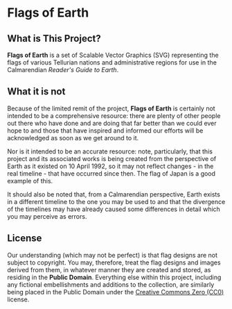 # Flags of Earth

## What is This Project?

**Flags of Earth** is a set of Scalable Vector Graphics (SVG) representing the flags of various Tellurian nations and
administrative regions for use in the Calmarendian *Reader's Guide to Earth*.

## What it is not

Because of the limited remit of the project, **Flags of Earth** is certainly not intended to be a comprehensive resource: there are plenty of other people out there who have done and are doing that far better than we could ever hope to and those that have inspired and informed our efforts will be acknowledged as soon as we get around to it.

Nor is it intended to be an accurate resource: note, particularly, that this project and its associated works is being created from the perspective of Earth as it existed on 10 April 1992, so it may not reflect changes - in the real timeline - that have occurred since then. The flag of Japan is a good example of this.

It should also be noted that, from a Calmarendian perspective, Earth exists in a different timeline to the one you may be used to and that the divergence of the timelines may have already caused some differences in detail which you may perceive as errors.

## License

Our understanding (which may not be perfect) is that flag designs are not subject to copyright. You may, therefore, treat the flag designs and images derived from them, in whatever manner they are created and stored, as residing in the **Public Domain**. Everything else within this project, including any fictional embellishments and additions to the collection, are similarly being placed in the Public Domain under the [Creative Commons Zero (CC0)](http://creativecommons.org/publicdomain/zero/1.0/) license.

[//]: # (todo Insert acknowledgements to other projects from which details of flag specificiations or source code have been obtained.)

